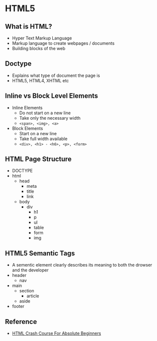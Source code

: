 # HTML5

## What is HTML?

- Hyper Text Markup Language
- Markup language to create webpages / documents
- Building blocks of the web

## Doctype

- Explains what type of document the page is
- HTML5, HTML4, XHTML etc

## Inline vs Block Level Elements

- Inline Elements
  - Do not start on a new line
  - Take only the necessary width
  - `<span>, <img>, <a>`
- Block Elements
  - Start on a new line
  - Take full width available
  - `<div>, <h1> - <h6>, <p>, <form>`

## HTML Page Structure

- DOCTYPE
- html
  - head
    - meta
    - title
    - link
  - body
    - div 
      - h1
      - p
      - ul
      - table
      - form
      - img

## HTML5 Semantic Tags

- A sementic element clearly describes its meaning to both the drowser and the developer
- header
  - nav
- main
  - section
    - article
  - aside
- footer

## Reference

- [HTML Crash Course For Absolute Beginners](https://www.youtube.com/watch?v=UB1O30fR-EE)